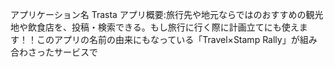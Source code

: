 アプリケーション名
Trasta
アプリ概要:旅行先や地元ならではのおすすめの観光地や飲食店を、投稿・検索できる。もし旅行に行く際に計画立てにも使えます！！このアプリの名前の由来にもなっている「Travel×Stamp Rally」が組み合わさったサービスで
